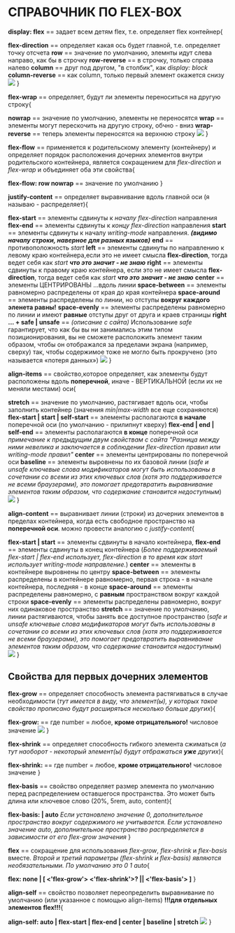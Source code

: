 # СПРАВОЧНИК ПО FLEX-BOX

**display: flex** == задает всем детям flex, т.е. определяет flex контейнер{

**flex-direction** == определяет какая ось будет главной, т.е. определяет 	точку отсчета
 **row** == значение по умолчанию, элемнты идут слева направо, 	как бы в строчку
 **row-reverse** == в строчку, только справа налево
 **column** == друг под другом, "в столбик", как _display: block_
 **column-reverse** == как column, только первый элемент 	окажется снизу
  ![](img/1.png)
}


**flex-wrap** == определяет, будут ли элементы переноситься на другую 	строку{

 **nowrap** == значение по умолчанию, элементы не переносятся
 **wrap** == элементы могут перескочить на другую строку, 	обчно - вниз
 **wrap-reverse** == теперь элементы переносятся на верхнюю 	строку
 ![](img/2.png)
}

**flex-flow** == применяется к родительскому элементу (контейнеру) и 	определяет порядок расположения дочерних элементов внутри родительского контейнера, является сокращением для *flex-direction* и *flex-wrap* и объединяет оба эти свойства{

 **flex-flow: row nowrap** == значение по умолчанию
}

**justify-content** == определяет выравнивание вдоль главной оси (я называю - распределяет){

 **flex-start** == элементы сдвинуты к *началу* *flex-direction* направления
 **flex-end** == элементы сдвинуты к *концу* *flex-direction* направления
 **start** == элементы сдвинуты к началу *writing-mode* направления. _**(видимо началу строки, наверное для разных языков)**_
 **end** == противоположность *start*
 **left** == элементы сдвинуты по направлению к левому краю контейнера,если это не имеет смысла **flex-direction**, тогда ведет себя как *start* _**что это значит - не знаю**_
 **right** == элементы сдвинуты к правому краю контейнера, если это не имеет смысла **flex-direction**, тогда ведет себя как *start* _**что это значит - не знаю**_
 **center** == элементы ЦЕНТРИРОВАНЫ ...вдоль линии
 **space-between** == элементы равномерно распределены от края до края контейнера
 **space-around** == элементы распределены по линии, но отступы **вокруг каждого эленета равны!**
 **space-evenly** == элементы распределены равномерно по линии и имеют **равные** отступы друг от друга и краев страницы
 **right ... + safe | unsafe** == *(описание с сайта)* Использование *safe* гарантирует, что как бы вы ни занимались этим типом позиционирования, вы не сможете расположить элемент таким образом, чтобы он отображался за пределами экрана (например, сверху) так, чтобы содержимое тоже не могло быть прокручено (это называется «потеря данных»)
![](img/3.png)
}

**align-items** == свойство,которое определяет, как элементы будут расположены вдоль **поперечной**, иначе - ВЕРТИКАЛЬНОЙ (если их не меняли местами) оси{

 **stretch** == значение по умолчанию, растягивает вдоль оси, чтобы заполнить контейнер (значения *min|max-width* все еще сохраняются)
 **flex-start | start | self-start** == элементы располагаются **в начале** поперечной оси (по умолчанию - прилипнут кверху)
 **flex-end | end | self-end** == элементы располагаются **в конце** поперечной оси
 *примечание к предыдущим двум свойствам с сайта "Разница между ними невелика и заключается в соблюдении flex-direction правил или writing-mode правил"*
 **center** == элементы центрированы по поперечной оси
 **baseline** == элементы выровнены по их базовой линии
 (*safe и unsafe ключевые слова модификаторов могут быть использованы в сочетании со всеми из этих ключевых слов (хотя это поддерживается не всеми браузерами), это помогает предотвратить выравнивание элементов таким образом, что содержание становится недоступным*)
 ![](img/4.png)
}

**align-content** == выравнивает линии (строки) из дочерних элементов в пределах контейнера, когда есть свободное пространство на **поперечной оси**. можно провести аналогию с *justify-content*{

 **flex-start | start** == элементы сдвинуты в начало контейнера, 
 **flex-end** == элементы сдвинуты в конец контейнера
 (*Более поддерживаемый flex-start | flex-end использует, flex-direction в то время как start использует writing-mode направление.*)
 **center** == элементы в контейнере выровнены по центру
 **space-between** == элементы распределены в контейнере равномерно, первая строка - в начале контейнера, последняя - в конце
 **space-around** == элементы распределены равномерно, с **равным** пространством вокруг каждой строки
 **space-evenly** == элементы распределены равномерно, вокруг них одинаковое пространство
 **stretch** == значение по умолчанию, линии растягиваются, чтобы занять все доступное пространство
 (*safe и unsafe ключевые слова модификаторов могут быть использованы в сочетании со всеми из этих ключевых слов (хотя это поддерживается не всеми браузерами), это помогает предотвратить выравнивание элементов таким образом, что содержание становится недоступным*)
 ![](img/5.png)
}

## Свойства для первых дочерних элементов

**flex-grow** == определяет способность элемента растягиваться в случае необходимости (*тут имеется в виду, что элемент(ы), у которых такое свойство прописано будут расширяться несколько больше других*){

 **flex-grow: <number>** == где number = любое, **кроме отрицательного!** числовое значение
  ![](img/6.png)
}

**flex-shrink** == определяет способность гибкого элемента сжиматься (*а тут наоборот - некоторый элемент(ы) будут отбражаться **уже** других*){

 **flex-shrink: <number>** == где number = любое, **кроме отрицательного!** числовое значение
}

**flex-basis** == свойство определяет размер элемента по умолчанию перед распределением оставшегося пространства. Это может быть длина или ключевое слово (20%, 5rem, auto, content){

 **flex-basis: <length> | auto** *Если установлено значение 0, дополнительное пространство вокруг содержимого не учитывается. Если установлено значение auto, дополнительное пространство распределяется в зависимости от его flex-grow значения*
}

**flex** == сокращение для использования *flex-grow*, *flex-shrink* и *flex-basis* вместе. *Второй и третий параметры (flex-shrink и flex-basis) являются необязательными. По умолчанию это 0 1 auto*{

 **flex: none | [ <'flex-grow'> <'flex-shrink'>? || <'flex-basis'> ]**
}

**align-self** == свойство позволяет переопределить выравнивание по умолчанию (или указанное с помощью align-items) **!!!для отдельных элементов flex!!!**{

 **align-self: auto | flex-start | flex-end | center | baseline | stretch**
 ![](img/7.png)
}

